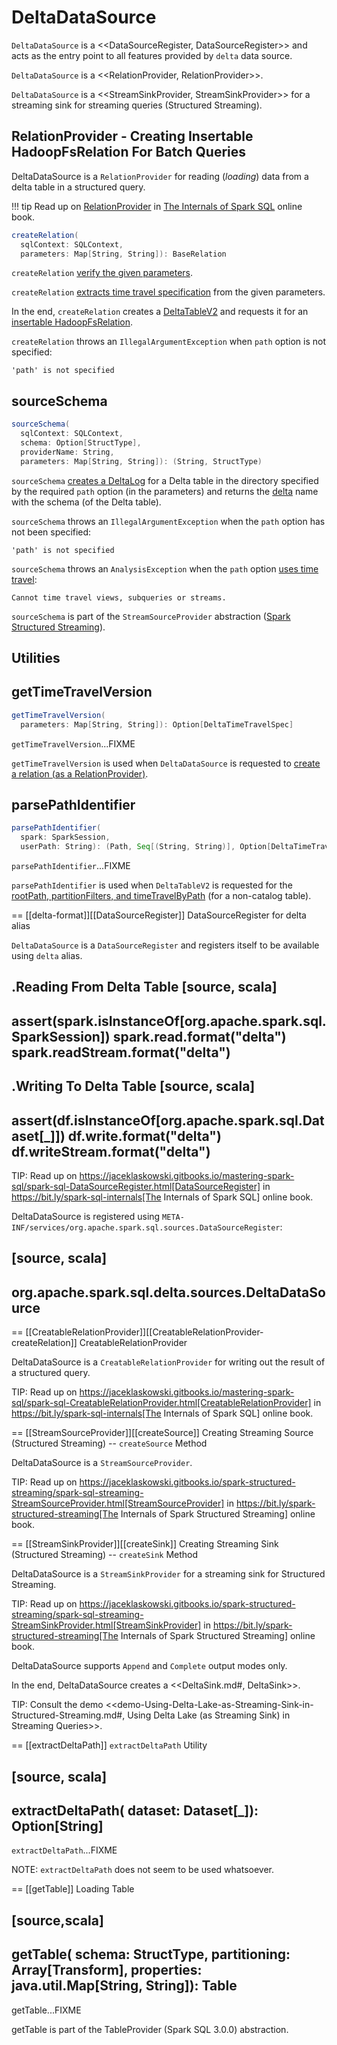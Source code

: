 # DeltaDataSource

`DeltaDataSource` is a <<DataSourceRegister, DataSourceRegister>> and acts as the entry point to all features provided by `delta` data source.

`DeltaDataSource` is a <<RelationProvider, RelationProvider>>.

`DeltaDataSource` is a <<StreamSinkProvider, StreamSinkProvider>> for a streaming sink for streaming queries (Structured Streaming).

## <span id="RelationProvider"><span id="RelationProvider-createRelation"> RelationProvider - Creating Insertable HadoopFsRelation For Batch Queries

DeltaDataSource is a `RelationProvider` for reading (_loading_) data from a delta table in a structured query.

!!! tip
    Read up on [RelationProvider](https://jaceklaskowski.github.io/mastering-spark-sql-book/spark-sql-RelationProvider/) in [The Internals of Spark SQL](https://jaceklaskowski.github.io/mastering-spark-sql-book) online book.

```scala
createRelation(
  sqlContext: SQLContext,
  parameters: Map[String, String]): BaseRelation
```

`createRelation` [verify the given parameters](DeltaOptions.md#verifyOptions).

`createRelation` [extracts time travel specification](#getTimeTravelVersion) from the given parameters.

In the end, `createRelation` creates a [DeltaTableV2](DeltaTableV2.md) and requests it for an [insertable HadoopFsRelation](DeltaTableV2.md#toBaseRelation).

`createRelation` throws an `IllegalArgumentException` when `path` option is not specified:

```text
'path' is not specified
```

## <span id="sourceSchema"> sourceSchema

```scala
sourceSchema(
  sqlContext: SQLContext,
  schema: Option[StructType],
  providerName: String,
  parameters: Map[String, String]): (String, StructType)
```

`sourceSchema` [creates a DeltaLog](DeltaLog.md#forTable) for a Delta table in the directory specified by the required `path` option (in the parameters) and returns the [delta](#shortName) name with the schema (of the Delta table).

`sourceSchema` throws an `IllegalArgumentException` when the `path` option has not been specified:

```text
'path' is not specified
```

`sourceSchema` throws an `AnalysisException` when the `path` option [uses time travel](DeltaTableUtils.md#extractIfPathContainsTimeTravel):

```text
Cannot time travel views, subqueries or streams.
```

`sourceSchema` is part of the `StreamSourceProvider` abstraction ([Spark Structured Streaming](https://jaceklaskowski.github.io/spark-structured-streaming-book/StreamSourceProvider/)).

## Utilities

## <span id="getTimeTravelVersion"> getTimeTravelVersion

```scala
getTimeTravelVersion(
  parameters: Map[String, String]): Option[DeltaTimeTravelSpec]
```

`getTimeTravelVersion`...FIXME

`getTimeTravelVersion` is used when `DeltaDataSource` is requested to [create a relation (as a RelationProvider)](#RelationProvider-createRelation).

## <span id="parsePathIdentifier"> parsePathIdentifier

```scala
parsePathIdentifier(
  spark: SparkSession,
  userPath: String): (Path, Seq[(String, String)], Option[DeltaTimeTravelSpec])
```

`parsePathIdentifier`...FIXME

`parsePathIdentifier` is used when `DeltaTableV2` is requested for the [rootPath, partitionFilters, and timeTravelByPath](DeltaTableV2.md#rootPath) (for a non-catalog table).

== [[delta-format]][[DataSourceRegister]] DataSourceRegister for delta alias

`DeltaDataSource` is a `DataSourceRegister` and registers itself to be available using `delta` alias.

.Reading From Delta Table
[source, scala]
----
assert(spark.isInstanceOf[org.apache.spark.sql.SparkSession])
spark.read.format("delta")
spark.readStream.format("delta")
----

.Writing To Delta Table
[source, scala]
----
assert(df.isInstanceOf[org.apache.spark.sql.Dataset[_]])
df.write.format("delta")
df.writeStream.format("delta")
----

TIP: Read up on https://jaceklaskowski.gitbooks.io/mastering-spark-sql/spark-sql-DataSourceRegister.html[DataSourceRegister] in https://bit.ly/spark-sql-internals[The Internals of Spark SQL] online book.

DeltaDataSource is registered using `META-INF/services/org.apache.spark.sql.sources.DataSourceRegister`:

[source, scala]
----
org.apache.spark.sql.delta.sources.DeltaDataSource
----

== [[CreatableRelationProvider]][[CreatableRelationProvider-createRelation]] CreatableRelationProvider

DeltaDataSource is a `CreatableRelationProvider` for writing out the result of a structured query.

TIP: Read up on https://jaceklaskowski.gitbooks.io/mastering-spark-sql/spark-sql-CreatableRelationProvider.html[CreatableRelationProvider] in https://bit.ly/spark-sql-internals[The Internals of Spark SQL] online book.

== [[StreamSourceProvider]][[createSource]] Creating Streaming Source (Structured Streaming) -- `createSource` Method

DeltaDataSource is a `StreamSourceProvider`.

TIP: Read up on https://jaceklaskowski.gitbooks.io/spark-structured-streaming/spark-sql-streaming-StreamSourceProvider.html[StreamSourceProvider] in https://bit.ly/spark-structured-streaming[The Internals of Spark Structured Streaming] online book.

== [[StreamSinkProvider]][[createSink]] Creating Streaming Sink (Structured Streaming) -- `createSink` Method

DeltaDataSource is a `StreamSinkProvider` for a streaming sink for Structured Streaming.

TIP: Read up on https://jaceklaskowski.gitbooks.io/spark-structured-streaming/spark-sql-streaming-StreamSinkProvider.html[StreamSinkProvider] in https://bit.ly/spark-structured-streaming[The Internals of Spark Structured Streaming] online book.

DeltaDataSource supports `Append` and `Complete` output modes only.

In the end, DeltaDataSource creates a <<DeltaSink.md#, DeltaSink>>.

TIP: Consult the demo <<demo-Using-Delta-Lake-as-Streaming-Sink-in-Structured-Streaming.md#, Using Delta Lake (as Streaming Sink) in Streaming Queries>>.

== [[extractDeltaPath]] `extractDeltaPath` Utility

[source, scala]
----
extractDeltaPath(
  dataset: Dataset[_]): Option[String]
----

`extractDeltaPath`...FIXME

NOTE: `extractDeltaPath` does not seem to be used whatsoever.

== [[getTable]] Loading Table

[source,scala]
----
getTable(
  schema: StructType,
  partitioning: Array[Transform],
  properties: java.util.Map[String, String]): Table
----

getTable...FIXME

getTable is part of the TableProvider (Spark SQL 3.0.0) abstraction.

